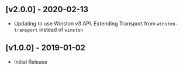 ## [v2.0.0] - 2020-02-13
- Updating to use Winston v3 API. Extending Transport from `winston-transport` instead of `winston`

## [v1.0.0] - 2019-01-02
- Initial Release
